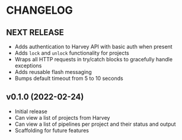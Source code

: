# CHANGELOG

## NEXT RELEASE

- Adds authentication to Harvey API with basic auth when present
- Adds `lock` and `unlock` functionality for projects
- Wraps all HTTP requests in try/catch blocks to gracefully handle exceptions
- Adds reusable flash messaging
- Bumps default timeout from 5 to 10 seconds

## v0.1.0 (2022-02-24)

- Initial release
- Can view a list of projects from Harvey
- Can view a list of pipelines per project and their status and output
- Scaffolding for future features
